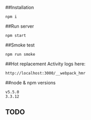 
##Installation
```
npm i
```
##Run server
```
npm start
```
##Smoke test
```
npm run smoke
```

##Hot replacement
Activity logs here:
```
http://localhost:3000/__webpack_hmr
```
##node & npm versions
```
v5.5.0
3.3.12
```

## TODO